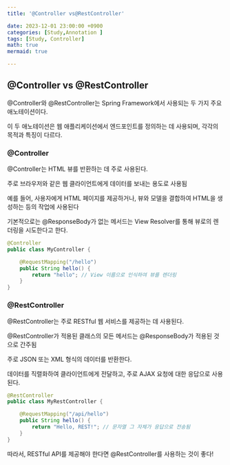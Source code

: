 ```yaml
---
title: '@Controller vs@RestController'

date: 2023-12-01 23:00:00 +0900
categories: [Study,Annotation ]
tags: [Study, Controller]
math: true
mermaid: true

---
```

##  **@Controller vs @RestController**

@Controller와 @RestController는 Spring Framework에서 사용되는 두 가지 주요 애노테이션이다.

이 두 애노테이션은 웹 애플리케이션에서 엔드포인트를 정의하는 데 사용되며, 각각의 목적과 특징이 다르다.

### **@Controller**

@Controller는 HTML 뷰를 반환하는 데 주로 사용된다.

주로 브라우저와 같은 웹 클라이언트에게 데이터를 보내는 용도로 사용됨

예를 들어, 사용자에게 HTML 페이지를 제공하거나, 뷰와 모델을 결합하여 HTML을 생성하는 등의 작업에 사용된다

기본적으로는 @ResponseBody가 없는 메서드는 View Resolver를 통해 뷰로의 렌더링을 시도한다고 한다.

```java
@Controller
public class MyController {

    @RequestMapping("/hello")
    public String hello() {
        return "hello"; // View 이름으로 인식하여 뷰를 렌더링
    }
}
```
### **@RestController**

@RestController는 주로 RESTful 웹 서비스를 제공하는 데 사용된다.

@RestController가 적용된 클래스의 모든 메서드는 @ResponseBody가 적용된 것으로 간주됨

주로 JSON 또는 XML 형식의 데이터를 반환한다.

데이터를 직렬화하여 클라이언트에게 전달하고, 주로 AJAX 요청에 대한 응답으로 사용된다.

```java
@RestController
public class MyRestController {

    @RequestMapping("/api/hello")
    public String hello() {
        return "Hello, REST!"; // 문자열 그 자체가 응답으로 전송됨
    }
}
```

따라서, RESTful API를 제공해야 한다면 @RestController를 사용하는 것이 좋다!

